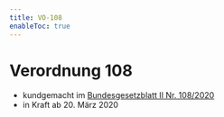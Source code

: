 ```yaml
---
title: VO-108
enableToc: true
---
```


# Verordnung 108

* kundgemacht im [Bundesgesetzblatt II Nr. 108/2020](https://www.ris.bka.gv.at/eli/bgbl/II/2020/108)
* in Kraft ab 20. März 2020